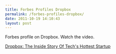 ```yaml
---
title: Forbes Profiles Dropbox
permalink: /forbes-profiles-dropbox/
date: 2011-10-19 14:10:43
layout: post
---
```


Forbes profile on Dropbox. Watch the video. 

[Dropbox: The Inside Story Of Tech's Hottest Startup](http://www.forbes.com/sites/victoriabarret/2011-10-18/dropbox-the-inside-story-of-techs-hottest-startup/)